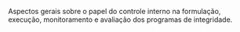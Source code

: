 Aspectos gerais sobre o papel do controle interno na formulação, execução, monitoramento e avaliação dos programas de integridade.
